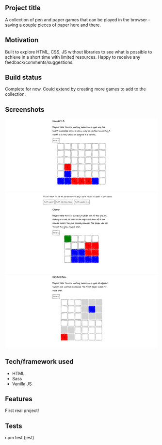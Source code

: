 ## Project title
A collection of pen and paper games that can be played in the browser - saving a couple pieces of paper here and there.

## Motivation
Built to explore HTML, CSS, JS without libraries to see what is possible to achieve in a short time with limited resources. Happy to receive any feedback/comments/suggestions.

## Build status
Complete for now. Could extend by creating more games to add to the collection.

## Screenshots

![Connect4](./assets/Connect4.png "Connect 4")
![Chomp](./assets/Chomp.png "Chomp")
![Obstruction](./assets/Obstruction.png "Obstruction")

## Tech/framework used
- HTML
- Sass
- Vanilla JS

## Features
First real project!

## Tests
npm test (jest)